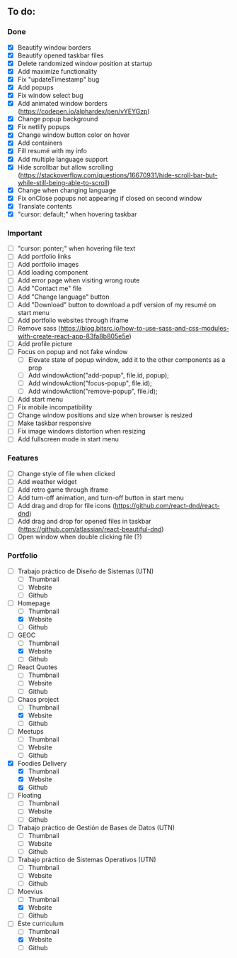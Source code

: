 ## To do:
### Done
- [X] Beautify window borders
- [X] Beautify opened taskbar files
- [X] Delete randomized window position at startup
- [X] Add maximize functionality
- [X] Fix "updateTimestamp" bug
- [X] Add popups
- [X] Fix window select bug
- [X] Add animated window borders (https://codepen.io/alphardex/pen/vYEYGzp)
- [X] Change popup background
- [X] Fix netlify popups
- [X] Change window button color on hover
- [X] Add containers
- [X] Fill resumé with my info
- [X] Add multiple language support
- [X] Hide scrollbar but allow scrolling (https://stackoverflow.com/questions/16670931/hide-scroll-bar-but-while-still-being-able-to-scroll)
- [X] Change <html lang=""> when changing language
- [X] Fix onClose popups not appearing if closed on second window
- [X] Translate contents
- [X] "cursor: default;" when hovering taskbar

### Important
- [ ] "cursor: ponter;" when hovering file text
- [ ] Add portfolio links
- [ ] Add portfolio images
- [ ] Add loading component
- [ ] Add error page when visiting wrong route
- [ ] Add "Contact me" file
- [ ] Add "Change language" button
- [ ] Add "Download" button to download a pdf version of my resumé on start menu
- [ ] Add portfolio websites through iframe
- [ ] Remove sass (https://blog.bitsrc.io/how-to-use-sass-and-css-modules-with-create-react-app-83fa8b805e5e)
- [ ] Add profile picture
- [ ] Focus on popup and not fake window
    - [ ] Elevate state of popup window, add it to the other components as a prop
    - [ ] Add windowAction("add-popup", file.id, popup);
    - [ ] Add windowAction("focus-popup", file.id);
    - [ ] Add windowAction("remove-popup", file.id);
- [ ] Add start menu
- [ ] Fix mobile incompatibility
- [ ] Change window positions and size when browser is resized
- [ ] Make taskbar responsive
- [ ] Fix image windows distortion when resizing
- [ ] Add fullscreen mode in start menu

### Features
- [ ] Change style of file when clicked
- [ ] Add weather widget
- [ ] Add retro game through iframe
- [ ] Add turn-off animation, and turn-off button in start menu
- [ ] Add drag and drop for file icons (https://github.com/react-dnd/react-dnd)
- [ ] Add drag and drop for opened files in taskbar (https://github.com/atlassian/react-beautiful-dnd)
- [ ] Open window when double clicking file (?)

### Portfolio
- [ ] Trabajo práctico de Diseño de Sistemas (UTN)
  - [ ] Thumbnail
  - [ ] Website
  - [ ] Github
- [ ] Homepage
  - [ ] Thumbnail
  - [X] Website
  - [ ] Github
- [ ] GEOC
  - [ ] Thumbnail
  - [X] Website
  - [ ] Github
- [ ] React Quotes
  - [ ] Thumbnail
  - [ ] Website
  - [ ] Github
- [ ] Chaos project
  - [ ] Thumbnail
  - [X] Website
  - [ ] Github
- [ ] Meetups
  - [ ] Thumbnail
  - [ ] Website
  - [ ] Github
- [X] Foodies Delivery
  - [X] Thumbnail
  - [X] Website
  - [X] Github
- [ ] Floating
  - [ ] Thumbnail
  - [ ] Website
  - [ ] Github
- [ ] Trabajo práctico de Gestión de Bases de Datos (UTN)
  - [ ] Thumbnail
  - [ ] Website
  - [ ] Github
- [ ] Trabajo práctico de Sistemas Operativos (UTN)
  - [ ] Thumbnail
  - [ ] Website
  - [ ] Github
- [ ] Moevius
  - [ ] Thumbnail
  - [X] Website
  - [ ] Github
- [ ] Este curriculum
  - [ ] Thumbnail
  - [X] Website
  - [ ] Github